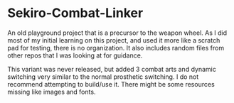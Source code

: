 # Sekiro-Combat-Linker

An old playground project that is a precursor to the weapon wheel. As I did most of my initial learning on this project, and used it more like a scratch pad for testing, there is no organization. It also includes random files from other repos that I was looking at for guidance.

This variant was never released, but added 3 combat arts and dynamic switching very similar to the normal prosthetic switching. I do not recommend attempting to build/use it. There might be some resources missing like images and fonts. 
